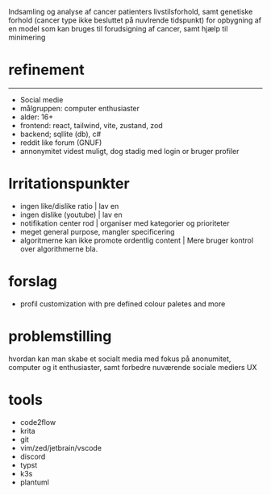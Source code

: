 Indsamling og analyse af cancer patienters livstilsforhold, samt genetiske forhold (cancer type ikke besluttet på nuvlrende tidspunkt) for opbygning af en model som kan bruges til forudsigning af cancer, samt hjælp til minimering

# refinement
-------------------
- Social medie
- målgruppen: computer enthusiaster
- alder: 16+
- frontend: react, tailwind, vite, zustand, zod
- backend; sqllite (db), c#
- reddit like forum (GNUF)
- annonymitet videst muligt, dog stadig med login or bruger profiler

# Irritationspunkter
- ingen like/dislike ratio | lav en
- ingen dislike (youtube) | lav en
- notifikation center rod | organiser med kategorier og prioriteter
- meget general purpose, mangler specificering
- algoritmerne kan ikke promote ordentlig content | Mere bruger kontrol over algorithmerne bla.

# forslag
- profil customization with pre defined colour paletes and more

# problemstilling
hvordan kan man skabe et socialt media med fokus på anonumitet, computer og it enthusiaster, samt forbedre nuværende sociale mediers UX

# tools
- code2flow
- krita
- git
- vim/zed/jetbrain/vscode
- discord
- typst
- k3s
- plantuml
